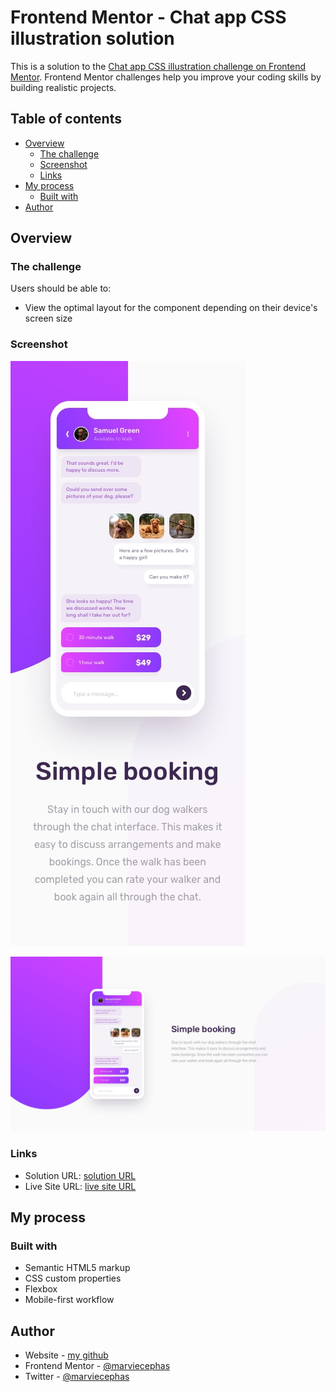 # Frontend Mentor - Chat app CSS illustration solution

This is a solution to the [Chat app CSS illustration challenge on Frontend Mentor](https://www.frontendmentor.io/challenges/chat-app-css-illustration-O5auMkFqY). Frontend Mentor challenges help you improve your coding skills by building realistic projects. 

## Table of contents

- [Overview](#overview)
  - [The challenge](#the-challenge)
  - [Screenshot](#screenshot)
  - [Links](#links)
- [My process](#my-process)
  - [Built with](#built-with)
- [Author](#author)

## Overview

### The challenge

Users should be able to:

- View the optimal layout for the component depending on their device's screen size

### Screenshot

![](./mobile-design.jpg)

![](./desktop-design.jpg)

### Links

- Solution URL: [solution URL](https://github.com/marviecephas/chat-app-illustration)
- Live Site URL: [live site URL](https://marviecephas.github.io/chat-app-illustration/)

## My process

### Built with

- Semantic HTML5 markup
- CSS custom properties
- Flexbox
- Mobile-first workflow


## Author

- Website - [my github](https://www.github.com/marviecephas)
- Frontend Mentor - [@marviecephas](https://www.frontendmentor.io/profile/marviecephas)
- Twitter - [@marviecephas](https://www.twitter.com/marviecephas)

